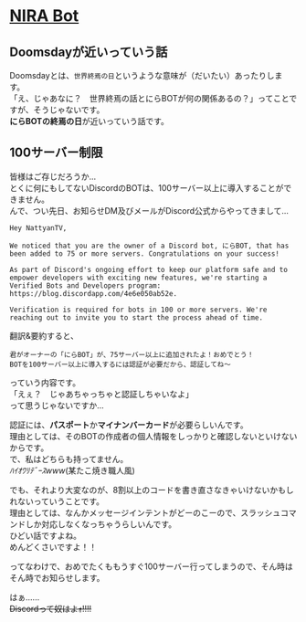 # [NIRA Bot](../index)

## Doomsdayが近いっていう話
Doomsdayとは、`世界終焉の日`というような意味が（だいたい）あったりします。  
「え、じゃあなに？　世界終焉の話とにらBOTが何の関係あるの？」ってことですが、そうじゃないです。  
**にらBOTの終焉の日**が近いっていう話です。

## 100サーバー制限
皆様はご存じだろうか...  
とくに何にもしてないDiscordのBOTは、100サーバー以上に導入することができません。  
んで、つい先日、お知らせDM及びメールがDiscord公式からやってきまして...  
```
Hey NattyanTV,

We noticed that you are the owner of a Discord bot, にらBOT, that has been added to 75 or more servers. Congratulations on your success!

As part of Discord's ongoing effort to keep our platform safe and to empower developers with exciting new features, we're starting a Verified Bots and Developers program: https://blog.discordapp.com/4e6e050ab52e.

Verification is required for bots in 100 or more servers. We're reaching out to invite you to start the process ahead of time.
```
翻訳&要約すると、
```
君がオーナーの「にらBOT」が、75サーバー以上に追加されたよ！おめでとう！
BOTを100サーバー以上に導入するには認証が必要だから、認証してね～
```
っていう内容です。  
「えぇ？　じゃあちゃっちゃと認証しちゃいなよ」  
って思うじゃないですか...  

認証には、**パスポート**か**マイナンバーカード**が必要らしいんです。  
理由としては、そのBOTの作成者の個人情報をしっかりと確認しないといけないからです。  
で、私はどちらも持ってません。  
*ﾊｲｵﾜﾘﾃﾞｰｽwww*(某たこ焼き職人風)  

でも、それより大変なのが、8割以上のコードを書き直さなきゃいけないかもしれないっていうことです。  
理由としては、なんかメッセージインテントがどーのこーので、スラッシュコマンドしか対応しなくなっちゃうらしいんです。  
ひどい話ですよね。  
めんどくさいですよ！！  

ってなわけで、おめでたくももうすぐ100サーバー行ってしまうので、そん時はそん時でお知らせします。  

はぁ......  
~~Discordって奴はよｫ!!!!~~